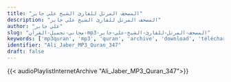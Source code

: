 ```yaml
---
title: "المصحف المرتل للقارئ الشيخ علي جابر"
description: "المصحف المرتل للقارئ الشيخ علي جابر"
author: "علي جابر"
slug: "مجاني-تحميل-القرآن-mp3-المصحف-المرتل-للقارئ-الشيخ-علي-جابر"
keywords: ['mp3quran', 'mp3', 'quran', 'archive', 'download', 'télécharger', 'coran', 'islam', 'Ali', 'Jaber', 'jabir', '3li', 'jebir', 'علي', 'جابر', 'قرآن', 'مصحف', 'مرتل', 'مجود', 'القرآن', 'الكريم', 'المصحف', 'المرتل', 'المجود', 'إسلام', 'تحميل']
identifier: "Ali_Jaber_MP3_Quran_347"
draft: false
---
```


{{< audioPlaylistInternetArchive "Ali_Jaber_MP3_Quran_347">}}
